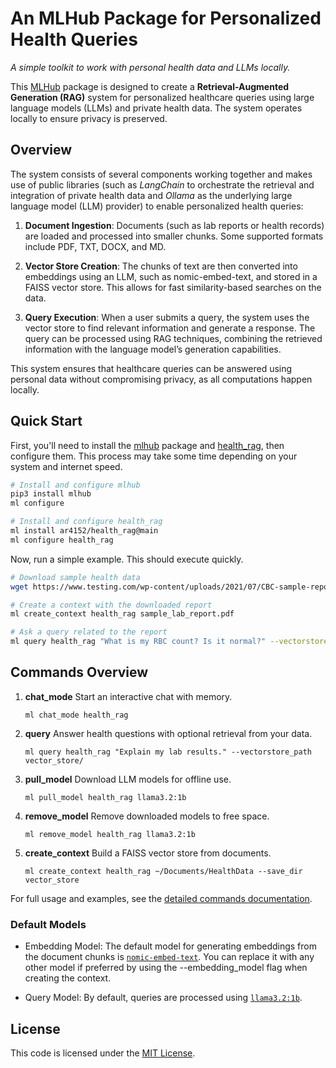 # An MLHub Package for Personalized Health Queries

*A simple toolkit to work with personal health data and LLMs locally.*

This [MLHub](https://mlhub.au/) package is designed to create a **Retrieval-Augmented Generation (RAG)** system for personalized healthcare queries using large language models (LLMs) and private health data. The system operates locally to ensure privacy is preserved.

## Overview

The system consists of several components working together and makes use of public libraries (such as *LangChain* to orchestrate the retrieval and integration of private health data and *Ollama* as the underlying large language model (LLM) provider) to enable personalized health queries:

1. **Document Ingestion**: Documents (such as lab reports or health records) are loaded and processed into smaller chunks. Some supported formats include PDF, TXT, DOCX, and MD.

2. **Vector Store Creation**: The chunks of text are then converted into embeddings using an LLM, such as nomic-embed-text, and stored in a FAISS vector store. This allows for fast similarity-based searches on the data.

3. **Query Execution**: When a user submits a query, the system uses the vector store to find relevant information and generate a response. The query can be processed using RAG techniques, combining the retrieved information with the language model’s generation capabilities.

This system ensures that healthcare queries can be answered using personal data without compromising privacy, as all computations happen locally.

## Quick Start

First, you'll need to install the [mlhub](https://github.com/mlhubber/mlhub) package and [health_rag](https://github.com/ar4152/health_rag), then configure them. This process may take some time depending on your system and internet speed.

```bash
# Install and configure mlhub
pip3 install mlhub
ml configure

# Install and configure health_rag
ml install ar4152/health_rag@main
ml configure health_rag
```

Now, run a simple example. This should execute quickly.

```bash
# Download sample health data
wget https://www.testing.com/wp-content/uploads/2021/07/CBC-sample-report-with-notes_0.pdf -O sample_lab_report.pdf

# Create a context with the downloaded report
ml create_context health_rag sample_lab_report.pdf

# Ask a query related to the report
ml query health_rag "What is my RBC count? Is it normal?" --vectorstore_path ./vector_store
```

## Commands Overview

1. **chat\_mode**
   Start an interactive chat with memory.

   ```
   ml chat_mode health_rag
   ```

2. **query**
   Answer health questions with optional retrieval from your data.

   ```
   ml query health_rag "Explain my lab results." --vectorstore_path vector_store/
   ```

3. **pull\_model**
   Download LLM models for offline use.

   ```
   ml pull_model health_rag llama3.2:1b
   ```

4. **remove\_model**
   Remove downloaded models to free space.

   ```
   ml remove_model health_rag llama3.2:1b
   ```

5. **create\_context**
   Build a FAISS vector store from documents.

   ```
   ml create_context health_rag ~/Documents/HealthData --save_dir vector_store
   ```

For full usage and examples, see the [detailed commands documentation](./docs/commands.md).

### Default Models

- Embedding Model: The default model for generating embeddings from the document chunks is [`nomic-embed-text`](https://ollama.com/library/nomic-embed-text). You can replace it with any other model if preferred by using the --embedding_model flag when creating the context.

- Query Model: By default, queries are processed using [`llama3.2:1b`](https://ollama.com/library/llama3.2:1b).

## License
This code is licensed under the [MIT License](./LICENSE).
